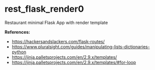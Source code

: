 # rest_flask_render0
Restaurant minimal Flask App with render template


**References:**
- https://hackersandslackers.com/flask-routes/
- https://www.pluralsight.com/guides/manipulating-lists-dictionaries-python
- https://jinja.palletsprojects.com/en/2.9.x/templates/
- https://jinja.palletsprojects.com/en/2.9.x/templates/#for-loop

